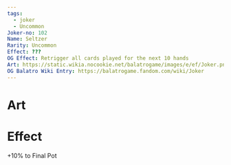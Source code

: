 ```yaml
---
tags:
  - joker
  - Uncommon
Joker-no: 102
Name: Seltzer
Rarity: Uncommon
Effect: ???
OG Effect: Retrigger all cards played for the next 10 hands
Art: https://static.wikia.nocookie.net/balatrogame/images/e/ef/Joker.png/revision/latest?cb=20230925003651
OG Balatro Wiki Entry: https://balatrogame.fandom.com/wiki/Joker
---
```

# Art
# Effect
+10% to Final Pot